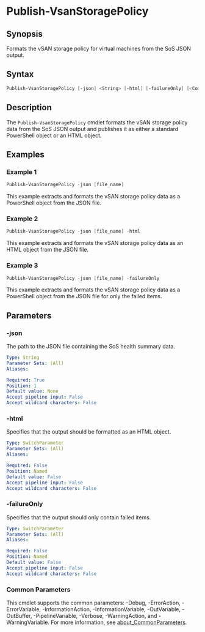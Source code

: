 # Publish-VsanStoragePolicy

## Synopsis

Formats the vSAN storage policy for virtual machines from the SoS JSON output.

## Syntax

```powershell
Publish-VsanStoragePolicy [-json] <String> [-html] [-failureOnly] [<CommonParameters>]
```

## Description

The `Publish-VsanStoragePolicy` cmdlet formats the vSAN storage policy data from the SoS JSON output and publishes it as either a standard PowerShell object or an HTML object.

## Examples

### Example 1

```powershell
Publish-VsanStoragePolicy -json [file_name]
```

This example extracts and formats the vSAN storage policy data as a PowerShell object from the JSON file.

### Example 2

```powershell
Publish-VsanStoragePolicy -json [file_name] -html
```

This example extracts and formats the vSAN storage policy data as an HTML object from the JSON file.

### Example 3

```powershell
Publish-VsanStoragePolicy -json [file_name] -failureOnly
```

This example extracts and formats the vSAN storage policy data as a PowerShell object from the JSON file for only the failed items.

## Parameters

### -json

The path to the JSON file containing the SoS health summary data.

```yaml
Type: String
Parameter Sets: (All)
Aliases:

Required: True
Position: 1
Default value: None
Accept pipeline input: False
Accept wildcard characters: False
```

### -html

Specifies that the output should be formatted as an HTML object.

```yaml
Type: SwitchParameter
Parameter Sets: (All)
Aliases:

Required: False
Position: Named
Default value: False
Accept pipeline input: False
Accept wildcard characters: False
```

### -failureOnly

Specifies that the output should only contain failed items.

```yaml
Type: SwitchParameter
Parameter Sets: (All)
Aliases:

Required: False
Position: Named
Default value: False
Accept pipeline input: False
Accept wildcard characters: False
```

### Common Parameters

This cmdlet supports the common parameters: -Debug, -ErrorAction, -ErrorVariable, -InformationAction, -InformationVariable, -OutVariable, -OutBuffer, -PipelineVariable, -Verbose, -WarningAction, and -WarningVariable. For more information, see [about_CommonParameters](http://go.microsoft.com/fwlink/?LinkID=113216).

